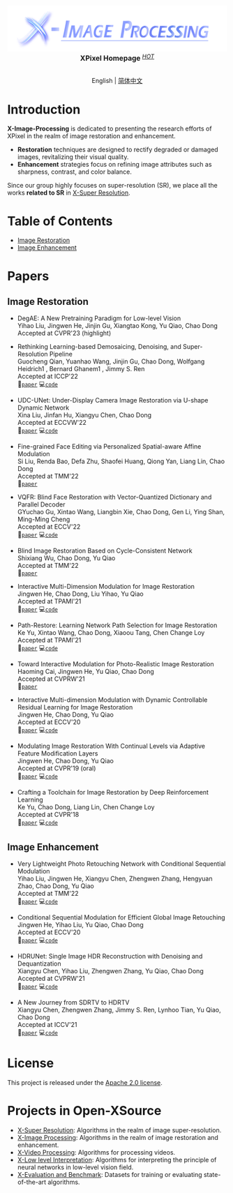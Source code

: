 <div align="center">
  <img src="assets/logo.png"/>
  <div align="center">
    <b><font size="3">XPixel Homepage</font></b>
    <sup>
      <a href="http://xpixel.group/">
        <i><font size="2">HOT</font></i>
      </a>
    </sup>
  </div>
  <div>&nbsp;</div>
</div>

<div align="center">

English | [简体中文](README_zh-CN.md)

</div>

# Introduction

**X-Image-Processing** is dedicated to presenting the research efforts of XPixel in the realm of image restoration and enhancement.

- **Restoration** techniques are designed to rectify degraded or damaged images, revitalizing their visual quality.
- **Enhancement** strategies focus on refining image attributes such as sharpness, contrast, and color balance.

Since our group highly focuses on super-resolution (SR), we place all the works **related to SR** in [X-Super Resolution](https://github.com/Open-XSource/X-Super-Resolution).

# Table of Contents

- [Image Restoration](#image-restoration)
- [Image Enhancement](#image-enhancement)

# Papers

## Image Restoration

- DegAE: A New Pretraining Paradigm for Low-level Vision<br>
  Yihao Liu, Jingwen He, Jinjin Gu, Xiangtao Kong, Yu Qiao, Chao Dong<br>
  Accepted at CVPR'23 (highlight)

- Rethinking Learning-based Demosaicing, Denoising, and Super-Resolution Pipeline<br>
  Guocheng Qian, Yuanhao Wang, Jinjin Gu, Chao Dong, Wolfgang Heidrich1 , Bernard Ghanem1 , Jimmy S. Ren<br>
  Accepted at ICCP'22<br>
  :scroll:[`paper`](https://arxiv.org/abs/1905.02538) :computer:[`code`](https://github.com/guochengqian/TENet)

- UDC-UNet: Under-Display Camera Image Restoration via U-shape Dynamic Network<br>
  Xina Liu, Jinfan Hu, Xiangyu Chen, Chao Dong<br>
  Accepted at ECCVW'22<br>
  :scroll:[`paper`](https://arxiv.org/abs/2209.01809) :computer:[`code`](https://github.com/J-FHu/UDCUNet)

- Fine-grained Face Editing via Personalized Spatial-aware Affine Modulation<br>
  Si Liu, Renda Bao, Defa Zhu, Shaofei Huang, Qiong Yan, Liang Lin, Chao Dong<br>
  Accepted at TMM'22<br>
  :scroll:[`paper`](https://ieeexplore.ieee.org/abstract/document/9769916)

- VQFR: Blind Face Restoration with Vector-Quantized Dictionary and Parallel Decoder<br>
  GYuchao Gu, Xintao Wang, Liangbin Xie, Chao Dong, Gen Li, Ying Shan, Ming-Ming Cheng<br>
  Accepted at ECCV'22<br>
  :scroll:[`paper`](https://arxiv.org/abs/2205.06803) :computer:[`code`](https://github.com/TencentARC/VQFR/)

- Blind Image Restoration Based on Cycle-Consistent Network<br>
  Shixiang Wu, Chao Dong, Yu Qiao<br>
  Accepted at TMM'22<br>
  :scroll:[`paper`](https://ieeexplore.ieee.org/abstract/document/9671019)

- Interactive Multi-Dimension Modulation for Image Restoration<br>
  Jingwen He, Chao Dong, Liu Yihao, Yu Qiao<br>
  Accepted at TPAMI'21<br>
  :scroll:[`paper`](https://arxiv.org/abs/1912.05293) :computer:[`code`](https://github.com/hejingwenhejingwen/AdaFM)

- Path-Restore: Learning Network Path Selection for Image Restoration<br>
  Ke Yu, Xintao Wang, Chao Dong, Xiaoou Tang, Chen Change Loy<br>
  Accepted at TPAMI'21<br>
  :scroll:[`paper`](https://arxiv.org/abs/1904.10343) :computer:[`code`](https://github.com/yuke93/Path-Restore)

- Toward Interactive Modulation for Photo-Realistic Image Restoration<br>
  Haoming Cai, Jingwen He, Yu Qiao, Chao Dong<br>
  Accepted at CVPRW'21<br>
  :scroll:[`paper`](https://arxiv.org/abs/2105.03085)

- Interactive Multi-dimension Modulation with Dynamic Controllable Residual Learning for Image Restoration<br>
  Jingwen He, Chao Dong, Yu Qiao<br>
  Accepted at ECCV'20<br>
  :scroll:[`paper`](https://arxiv.org/abs/1912.05293) :computer:[`code`](https://github.com/hejingwenhejingwen/CResMD)

- Modulating Image Restoration With Continual Levels via Adaptive Feature Modification Layers<br>
  Jingwen He, Chao Dong, Yu Qiao<br>
  Accepted at CVPR'19 (oral)<br>
  :scroll:[`paper`](https://arxiv.org/abs/1904.08118) :computer:[`code`](https://github.com/hejingwenhejingwen/AdaFM)

- Crafting a Toolchain for Image Restoration by Deep Reinforcement Learning<br>
  Ke Yu, Chao Dong, Liang Lin, Chen Change Loy<br>
  Accepted at CVPR'18<br>
  :scroll:[`paper`](https://arxiv.org/abs/1804.03312) :computer:[`code`](https://github.com/yuke93/RL-Restore)

## Image Enhancement

- Very Lightweight Photo Retouching Network with Conditional Sequential Modulation<br>
  Yihao Liu, Jingwen He, Xiangyu Chen, Zhengwen Zhang, Hengyuan Zhao, Chao Dong, Yu Qiao<br>
  Accepted at TMM'22<br>
  :scroll:[`paper`](https://arxiv.org/abs/2104.06279) :computer:[`code`](https://github.com/lyh-18/CSRNet)

- Conditional Sequential Modulation for Efficient Global Image Retouching<br>
  Jingwen He, Yihao Liu, Yu Qiao, Chao Dong<br>
  Accepted at ECCV'20<br>
  :scroll:[`paper`](https://arxiv.org/abs/2009.10390) :computer:[`code`](https://github.com/hejingwenhejingwen/CSRNet)

- HDRUNet: Single Image HDR Reconstruction with Denoising and Dequantization<br>
  Xiangyu Chen, Yihao Liu, Zhengwen Zhang, Yu Qiao, Chao Dong<br>
  Accepted at CVPRW'21<br>
  :scroll:[`paper`](https://arxiv.org/abs/2105.13084) :computer:[`code`](https://github.com/chxy95/HDRUNet)

- A New Journey from SDRTV to HDRTV<br>
  Xiangyu Chen, Zhengwen Zhang, Jimmy S. Ren, Lynhoo Tian, Yu Qiao, Chao Dong<br>
  Accepted at ICCV'21<br>
  :scroll:[`paper`](https://arxiv.org/abs/2108.07978) :computer:[`code`](https://github.com/chxy95/HDRTVNet)

# License

This project is released under the [Apache 2.0 license](LICENSE).

# Projects in Open-XSource

- [X-Super Resolution](https://github.com/XPixelGroup/X-Super-Resolution): Algorithms in the realm of image super-resolution.
- [X-Image Processing](https://github.com/XPixelGroup/X-Image-Processing): Algorithms in the realm of image restoration and enhancement.
- [X-Video Processing](https://github.com/XPixelGroup/X-Video-Processing): Algorithms for processing videos.
- [X-Low level Interpretation](https://github.com/XPixelGroup/X-Low-level-Interpretation): Algorithms for interpreting the principle of neural networks in low-level vision field.
- [X-Evaluation and Benchmark](https://github.com/XPixelGroup/X-Evaluation-and-Benchmark): Datasets for training or evaluating state-of-the-art algorithms.
